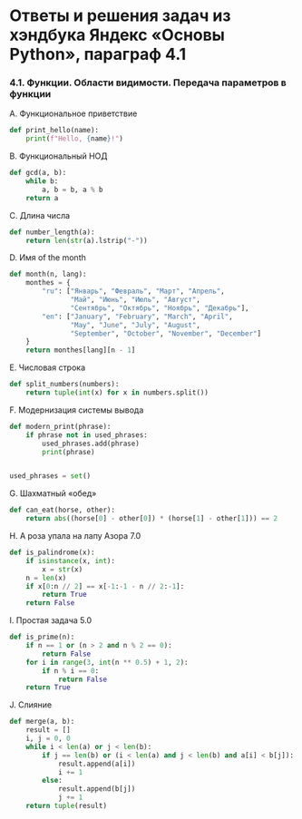# Ответы и решения задач из хэндбука Яндекс «Основы Python», параграф 4.1

### 4.1. Функции. Области видимости. Передача параметров в функции

A. Функциональное приветствие
```python
def print_hello(name):
    print(f"Hello, {name}!")
```

B. Функциональный НОД
```python
def gcd(a, b):
    while b:
        a, b = b, a % b
    return a
```

C. Длина числа
```python
def number_length(a):
    return len(str(a).lstrip("-"))
```

D. Имя of the month
```python
def month(n, lang):
    monthes = {
        "ru": ["Январь", "Февраль", "Март", "Апрель", 
               "Май", "Июнь", "Июль", "Август", 
               "Сентябрь", "Октябрь", "Ноябрь", "Декабрь"],
        "en": ["January", "February", "March", "April", 
               "May", "June", "July", "August", 
               "September", "October", "November", "December"]
    }
    return monthes[lang][n - 1]
```

E. Числовая строка
```python
def split_numbers(numbers):
    return tuple(int(x) for x in numbers.split())
```

F. Модернизация системы вывода
```python
def modern_print(phrase):
    if phrase not in used_phrases:
        used_phrases.add(phrase)
        print(phrase)


used_phrases = set()
```

G. Шахматный «обед»
```python
def can_eat(horse, other):
    return abs((horse[0] - other[0]) * (horse[1] - other[1])) == 2
```

H. А роза упала на лапу Азора 7.0
```python
def is_palindrome(x):
    if isinstance(x, int):
        x = str(x)
    n = len(x)
    if x[0:n // 2] == x[-1:-1 - n // 2:-1]:
        return True
    return False
```

I. Простая задача 5.0
```python
def is_prime(n):
    if n == 1 or (n > 2 and n % 2 == 0):
        return False
    for i in range(3, int(n ** 0.5) + 1, 2):
        if n % i == 0:
            return False
    return True
```

J. Слияние
```python
def merge(a, b):
    result = []
    i, j = 0, 0
    while i < len(a) or j < len(b):
        if j == len(b) or (i < len(a) and j < len(b) and a[i] < b[j]):
            result.append(a[i])
            i += 1
        else:
            result.append(b[j])
            j += 1
    return tuple(result)
```